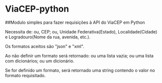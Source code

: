 # ViaCEP-python
##Modulo simples para fazer requisições à API do ViaCEP em Python

Necessita de:
ou, CEP;
ou, Unidade Federativa(Estado), Localidade(Cidade) e Logradouro(Nome da rua, avenida, etc.).

Os formatos aceitos são "json" e "xml".

Ao não definir um formato será retornado:
ou uma lista vazia;
ou uma lista com dicionários;
ou um dicionário.

Se for definido um formato, será retornado uma string contendo o valor no formato requisitado.
